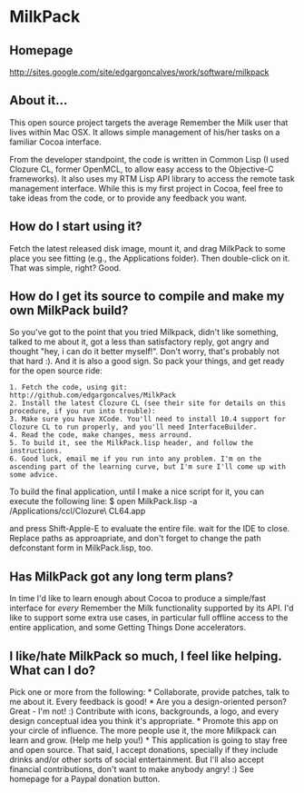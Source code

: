 MilkPack
========

Homepage
--------
http://sites.google.com/site/edgargoncalves/work/software/milkpack

About it...
-----------
This open source project targets the average Remember the Milk user that lives within Mac OSX. It allows simple management of his/her tasks on a familiar Cocoa interface.

From the developer standpoint, the code is written in Common Lisp (I used Clozure CL, former OpenMCL, to allow easy access to the Objective-C frameworks). It also uses my RTM Lisp API library to access the remote task management interface. While this is my first project in Cocoa, feel free to take ideas from the code, or to provide any feedback you want.

How do I start using it?
------------------------
Fetch the latest released disk image, mount it, and drag MilkPack to some place you see fitting (e.g., the Applications folder). Then double-click on it. That was simple, right? Good.

How do I get its source to compile and make my own MilkPack build?
------------------------------------------------------------------
So you've got to the point that you tried Milkpack, didn't like something, talked to me about it, got a less than satisfactory reply, got angry and thought "hey, i can do it better myself!". Don't worry, that's probably not that hard :). And it is also a good sign. So pack your things, and get ready for the open source ride:

	1. Fetch the code, using git: http://github.com/edgargoncalves/MilkPack
	2. Install the latest Clozure CL (see their site for details on this procedure, if you run into trouble):
	3. Make sure you have XCode. You'll need to install 10.4 support for Clozure CL to run properly, and you'll need InterfaceBuilder.
	4. Read the code, make changes, mess arround.
	5. To build it, see the MilkPack.lisp header, and follow the instructions.
	6. Good luck, email me if you run into any problem. I'm on the ascending part of the learning curve, but I'm sure I'll come up with some advice.

To build the final application, until I make a nice script for it, you can execute the following line:
	$ open MilkPack.lisp -a /Applications/ccl/Clozure\ CL64.app

and press Shift-Apple-E to evaluate the entire file. wait for the IDE to close. Replace paths as approapriate, and don't forget to change the path defconstant form in MilkPack.lisp, too.


Has MilkPack got any long term plans?
-------------------------------------
In time I'd like to learn enough about Cocoa to produce a simple/fast interface for *every* Remember the Milk functionality supported by its API. I'd like to support some extra use cases, in particular full offline access to the entire application, and some Getting Things Done accelerators.

I like/hate MilkPack so much, I feel like helping. What can I do?
-----------------------------------------------------------------
Pick one or more from the following:
	* Collaborate, provide patches, talk to me about it. Every feedback is good!
	* Are you a design-oriented person? Great - I'm not! :) Contribute with icons, backgrounds, a logo, and every design conceptual idea you think it's appropriate.
	* Promote this app on your circle of influence. The more people use it, the more Milkpack can learn and grow. (Help me help you!)
	* This application is going to stay free and open source. That said, I accept donations, specially if they include drinks and/or other sorts of social entertainment. But I'll also accept financial contributions, don't want to make anybody angry! :) See homepage for a Paypal donation button.
